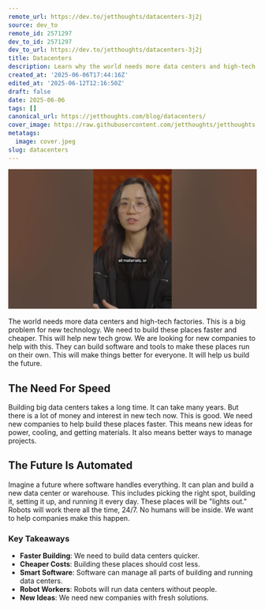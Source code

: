 ```yaml
---
remote_url: https://dev.to/jetthoughts/datacenters-3j2j
source: dev_to
remote_id: 2571297
dev_to_id: 2571297
dev_to_url: https://dev.to/jetthoughts/datacenters-3j2j
title: Datacenters
description: Learn why the world needs more data centers and high-tech factories. Discover how new companies are building software and tools to make these facilities run on their own.
created_at: '2025-06-06T17:44:16Z'
edited_at: '2025-06-12T12:16:50Z'
draft: false
date: 2025-06-06
tags: []
canonical_url: https://jetthoughts.com/blog/datacenters/
cover_image: https://raw.githubusercontent.com/jetthoughts/jetthoughts.github.io/master/content/blog/datacenters/cover.jpeg
metatags:
  image: cover.jpeg
slug: datacenters
---
```

[![Datacenters](file_0.jpg)](https://www.youtube.com/watch?v=B4KsLeOZcqU)

The world needs more data centers and high-tech factories. This is a big problem for new technology. We need to build these places faster and cheaper. This will help new tech grow. We are looking for new companies to help with this. They can build software and tools to make these places run on their own. This will make things better for everyone. It will help us build the future.

## The Need For Speed

Building big data centers takes a long time. It can take many years. But there is a lot of money and interest in new tech now. This is good. We need new companies to help build these places faster. This means new ideas for power, cooling, and getting materials. It also means better ways to manage projects.

## The Future Is Automated

Imagine a future where software handles everything. It can plan and build a new data center or warehouse. This includes picking the right spot, building it, setting it up, and running it every day. These places will be "lights out." Robots will work there all the time, 24/7. No humans will be inside. We want to help companies make this happen.

### Key Takeaways

*   **Faster Building**: We need to build data centers quicker.
*   **Cheaper Costs**: Building these places should cost less.
*   **Smart Software**: Software can manage all parts of building and running data centers.
*   **Robot Workers**: Robots will run data centers without people.
*   **New Ideas**: We need new companies with fresh solutions.
